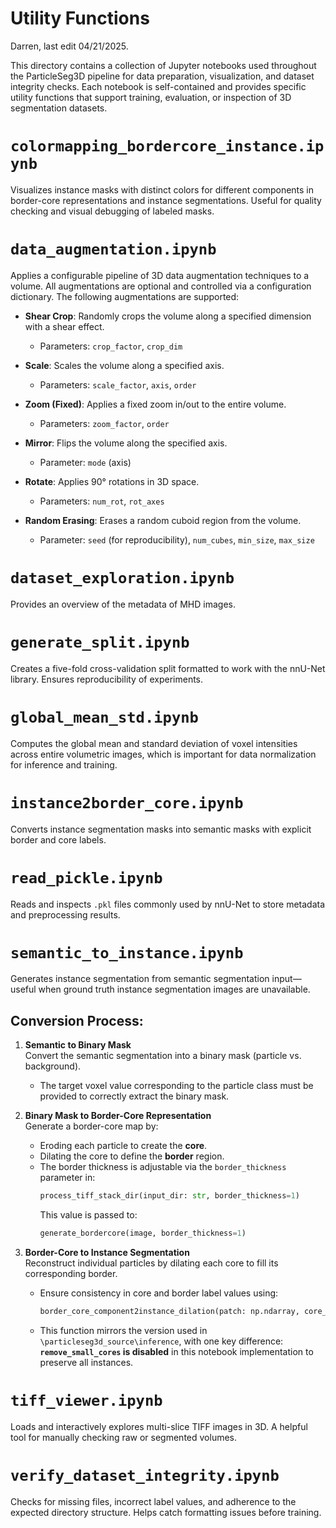 # Utility Functions  
Darren, last edit 04/21/2025.

This directory contains a collection of Jupyter notebooks used throughout the ParticleSeg3D pipeline for data preparation, visualization, and dataset integrity checks. Each notebook is self-contained and provides specific utility functions that support training, evaluation, or inspection of 3D segmentation datasets.

# `colormapping_bordercore_instance.ipynb`
Visualizes instance masks with distinct colors for different components in border-core representations and instance segmentations. Useful for quality checking and visual debugging of labeled masks.

# `data_augmentation.ipynb`
Applies a configurable pipeline of 3D data augmentation techniques to a volume. All augmentations are optional and controlled via a configuration dictionary. The following augmentations are supported:

- **Shear Crop**: Randomly crops the volume along a specified dimension with a shear effect.
  - Parameters: `crop_factor`, `crop_dim`

- **Scale**: Scales the volume along a specified axis.
  - Parameters: `scale_factor`, `axis`, `order`

- **Zoom (Fixed)**: Applies a fixed zoom in/out to the entire volume.
  - Parameters: `zoom_factor`, `order`

- **Mirror**: Flips the volume along the specified axis.
  - Parameter: `mode` (axis)

- **Rotate**: Applies 90° rotations in 3D space.
  - Parameters: `num_rot`, `rot_axes`

- **Random Erasing**: Erases a random cuboid region from the volume.
  - Parameter: `seed` (for reproducibility), `num_cubes`, `min_size`, `max_size`

# `dataset_exploration.ipynb`
Provides an overview of the metadata of MHD images.

# `generate_split.ipynb`
Creates a five-fold cross-validation split formatted to work with the nnU-Net library. Ensures reproducibility of experiments.

# `global_mean_std.ipynb`
Computes the global mean and standard deviation of voxel intensities across entire volumetric images, which is important for data normalization for inference and training.

# `instance2border_core.ipynb`
Converts instance segmentation masks into semantic masks with explicit border and core labels.

# `read_pickle.ipynb`
Reads and inspects `.pkl` files commonly used by nnU-Net to store metadata and preprocessing results.

# `semantic_to_instance.ipynb`
Generates instance segmentation from semantic segmentation input—useful when ground truth instance segmentation images are unavailable.

## **Conversion Process:**

1. **Semantic to Binary Mask**  
   Convert the semantic segmentation into a binary mask (particle vs. background).  
   - The target voxel value corresponding to the particle class must be provided to correctly extract the binary mask.

2. **Binary Mask to Border-Core Representation**  
   Generate a border-core map by:
   - Eroding each particle to create the **core**.
   - Dilating the core to define the **border** region.  
   - The border thickness is adjustable via the `border_thickness` parameter in:
     ```python
     process_tiff_stack_dir(input_dir: str, border_thickness=1)
     ```
     This value is passed to:
     ```python
     generate_bordercore(image, border_thickness=1)
     ```

3. **Border-Core to Instance Segmentation**  
   Reconstruct individual particles by dilating each core to fill its corresponding border.  
   - Ensure consistency in core and border label values using:
     ```python
     border_core_component2instance_dilation(patch: np.ndarray, core_label: int = 255, border_label: int = 127)
     ```
   - This function mirrors the version used in `\particleseg3d_source\inference`, with one key difference:  
     **`remove_small_cores` is disabled** in this notebook implementation to preserve all instances.

# `tiff_viewer.ipynb`
Loads and interactively explores multi-slice TIFF images in 3D. A helpful tool for manually checking raw or segmented volumes.

# `verify_dataset_integrity.ipynb`
Checks for missing files, incorrect label values, and adherence to the expected directory structure. Helps catch formatting issues before training.
